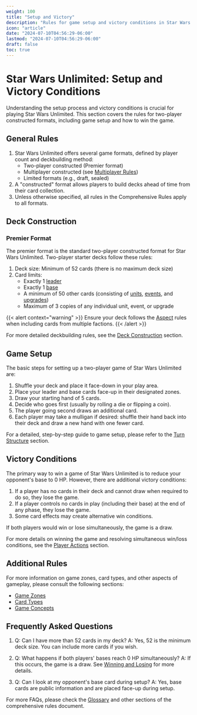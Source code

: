 ```yaml
---
weight: 100
title: "Setup and Victory"
description: "Rules for game setup and victory conditions in Star Wars Unlimited"
icon: "article"
date: "2024-07-10T04:56:29-06:00"
lastmod: "2024-07-10T04:56:29-06:00"
draft: false
toc: true
---
```


# Star Wars Unlimited: Setup and Victory Conditions

Understanding the setup process and victory conditions is crucial for playing Star Wars Unlimited. This section covers the rules for two-player constructed formats, including game setup and how to win the game.

## General Rules

1. Star Wars Unlimited offers several game formats, defined by player count and deckbuilding method:
   - Two-player constructed (Premier format)
   - Multiplayer constructed (see [Multiplayer Rules](multiplayer-rules.md))
   - Limited formats (e.g., draft, sealed)
2. A "constructed" format allows players to build decks ahead of time from their card collection.
3. Unless otherwise specified, all rules in the Comprehensive Rules apply to all formats.

## Deck Construction

### Premier Format

The premier format is the standard two-player constructed format for Star Wars Unlimited. Two-player starter decks follow these rules:

1. Deck size: Minimum of 52 cards (there is no maximum deck size)
2. Card limits:
   - Exactly 1 [leader](card-types.md#4-leader)
   - Exactly 1 [base](card-types.md#2-base)
   - A minimum of 50 other cards (consisting of [units](card-types.md#5-unit), [events](card-types.md#3-event), and [upgrades](card-types.md#6-upgrade))
   - Maximum of 3 copies of any individual unit, event, or upgrade

{{< alert context="warning" >}}
Ensure your deck follows the [Aspect](game-concepts.md#aspects) rules when including cards from multiple factions.
{{< /alert >}}

For more detailed deckbuilding rules, see the [Deck Construction](deck-construction.md) section.

## Game Setup

The basic steps for setting up a two-player game of Star Wars Unlimited are:

1. Shuffle your deck and place it face-down in your play area.
2. Place your leader and base cards face-up in their designated zones.
3. Draw your starting hand of 5 cards.
4. Decide who goes first (usually by rolling a die or flipping a coin).
5. The player going second draws an additional card.
6. Each player may take a mulligan if desired: shuffle their hand back into their deck and draw a new hand with one fewer card.

For a detailed, step-by-step guide to game setup, please refer to the [Turn Structure](turn-structure.md#setup-phase) section.

## Victory Conditions

The primary way to win a game of Star Wars Unlimited is to reduce your opponent's base to 0 HP. However, there are additional victory conditions:

1. If a player has no cards in their deck and cannot draw when required to do so, they lose the game.
2. If a player controls no cards in play (including their base) at the end of any phase, they lose the game.
3. Some card effects may create alternative win conditions.

If both players would win or lose simultaneously, the game is a draw.

For more details on winning the game and resolving simultaneous win/loss conditions, see the [Player Actions](player-actions.md#winning-and-losing) section.

## Additional Rules

For more information on game zones, card types, and other aspects of gameplay, please consult the following sections:

- [Game Zones](game-zones.md)
- [Card Types](card-types.md)
- [Game Concepts](game-concepts.md)

## Frequently Asked Questions

1. Q: Can I have more than 52 cards in my deck?
   A: Yes, 52 is the minimum deck size. You can include more cards if you wish.

2. Q: What happens if both players' bases reach 0 HP simultaneously?
   A: If this occurs, the game is a draw. See [Winning and Losing](player-actions.md#winning-and-losing) for more details.

3. Q: Can I look at my opponent's base card during setup?
   A: Yes, base cards are public information and are placed face-up during setup.

For more FAQs, please check the [Glossary](glossary.md) and other sections of the comprehensive rules document.